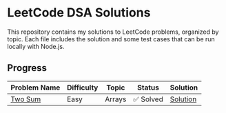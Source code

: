 # LeetCode DSA Solutions

This repository contains my solutions to LeetCode problems, organized by topic. Each file includes the solution and some test cases that can be run locally with Node.js.

## Progress
| Problem Name | Difficulty | Topic  | Status  | Solution                        |
|--------------|------------|--------|---------|---------------------------------|
| [Two Sum](https://leetcode.com/problems/two-sum/) | Easy       | Arrays | ✅ Solved | [Solution](./Arrays/Two_Sum.js) |
